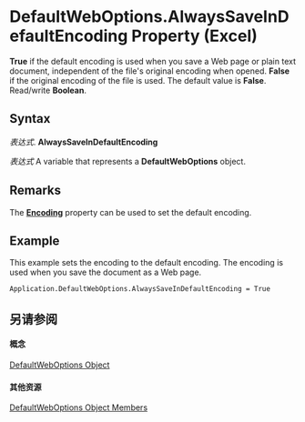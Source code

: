 
# DefaultWebOptions.AlwaysSaveInDefaultEncoding Property (Excel)

 **True** if the default encoding is used when you save a Web page or plain text document, independent of the file's original encoding when opened. **False** if the original encoding of the file is used. The default value is **False**. Read/write **Boolean**.


## Syntax

 _表达式_. **AlwaysSaveInDefaultEncoding**

 _表达式_ A variable that represents a **DefaultWebOptions** object.


## Remarks

The  **[Encoding](53164ab3-b0f5-ed8e-76f8-840cbd8e23bc.md)** property can be used to set the default encoding.


## Example

This example sets the encoding to the default encoding. The encoding is used when you save the document as a Web page.


```
Application.DefaultWebOptions.AlwaysSaveInDefaultEncoding = True
```


## 另请参阅


#### 概念


[DefaultWebOptions Object](5bd1d870-e8d9-cac1-d7a7-3aeaf7c4c3cd.md)
#### 其他资源


[DefaultWebOptions Object Members](http://msdn.microsoft.com/library/52db1398-01d8-eba5-772f-2923fdc89f5b%28Office.15%29.aspx)